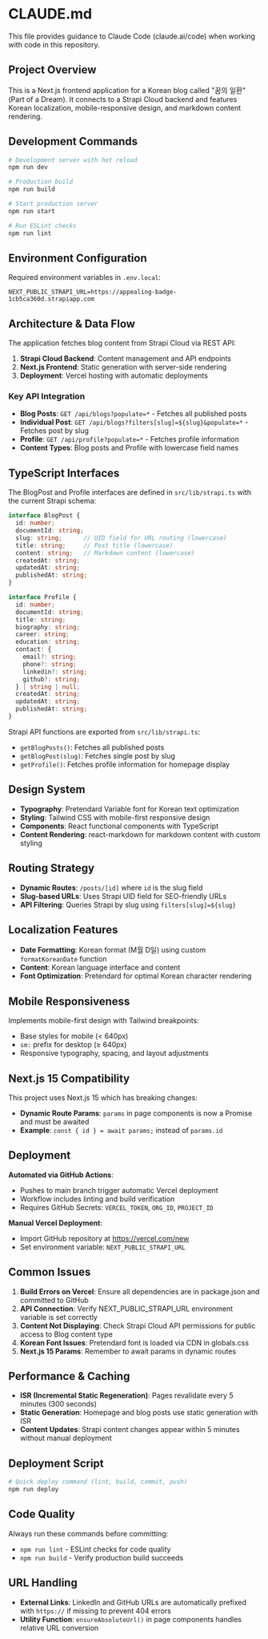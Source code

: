 # CLAUDE.md

This file provides guidance to Claude Code (claude.ai/code) when working with code in this repository.

## Project Overview

This is a Next.js frontend application for a Korean blog called "꿈의 일환" (Part of a Dream). It connects to a Strapi Cloud backend and features Korean localization, mobile-responsive design, and markdown content rendering.

## Development Commands

```bash
# Development server with hot reload
npm run dev

# Production build
npm run build

# Start production server
npm run start

# Run ESLint checks
npm run lint
```

## Environment Configuration

Required environment variables in `.env.local`:

```
NEXT_PUBLIC_STRAPI_URL=https://appealing-badge-1cb5ca360d.strapiapp.com
```

## Architecture & Data Flow

The application fetches blog content from Strapi Cloud via REST API:

1. **Strapi Cloud Backend**: Content management and API endpoints
2. **Next.js Frontend**: Static generation with server-side rendering
3. **Deployment**: Vercel hosting with automatic deployments

### Key API Integration

- **Blog Posts**: `GET /api/blogs?populate=*` - Fetches all published posts
- **Individual Post**: `GET /api/blogs?filters[slug]=${slug}&populate=*` - Fetches post by slug
- **Profile**: `GET /api/profile?populate=*` - Fetches profile information
- **Content Types**: Blog posts and Profile with lowercase field names

## TypeScript Interfaces

The BlogPost and Profile interfaces are defined in `src/lib/strapi.ts` with the current Strapi schema:

```typescript
interface BlogPost {
  id: number;
  documentId: string;
  slug: string;      // UID field for URL routing (lowercase)
  title: string;     // Post title (lowercase)
  content: string;   // Markdown content (lowercase)
  createdAt: string;
  updatedAt: string;
  publishedAt: string;
}

interface Profile {
  id: number;
  documentId: string;
  title: string;
  biography: string;
  career: string;
  education: string;
  contact: {
    email?: string;
    phone?: string;
    linkedin?: string;
    github?: string;
  } | string | null;
  createdAt: string;
  updatedAt: string;
  publishedAt: string;
}
```

Strapi API functions are exported from `src/lib/strapi.ts`:
- `getBlogPosts()`: Fetches all published posts
- `getBlogPost(slug)`: Fetches single post by slug
- `getProfile()`: Fetches profile information for homepage display

## Design System

- **Typography**: Pretendard Variable font for Korean text optimization
- **Styling**: Tailwind CSS with mobile-first responsive design
- **Components**: React functional components with TypeScript
- **Content Rendering**: react-markdown for markdown content with custom styling

## Routing Strategy

- **Dynamic Routes**: `/posts/[id]` where `id` is the slug field
- **Slug-based URLs**: Uses Strapi UID field for SEO-friendly URLs
- **API Filtering**: Queries Strapi by slug using `filters[slug]=${slug}`

## Localization Features

- **Date Formatting**: Korean format (M월 D일) using custom `formatKoreanDate` function
- **Content**: Korean language interface and content
- **Font Optimization**: Pretendard for optimal Korean character rendering

## Mobile Responsiveness

Implements mobile-first design with Tailwind breakpoints:
- Base styles for mobile (< 640px)
- `sm:` prefix for desktop (≥ 640px)
- Responsive typography, spacing, and layout adjustments

## Next.js 15 Compatibility

This project uses Next.js 15 which has breaking changes:
- **Dynamic Route Params**: `params` in page components is now a Promise and must be awaited
- **Example**: `const { id } = await params;` instead of `params.id`

## Deployment

**Automated via GitHub Actions**: 
- Pushes to main branch trigger automatic Vercel deployment
- Workflow includes linting and build verification
- Requires GitHub Secrets: `VERCEL_TOKEN`, `ORG_ID`, `PROJECT_ID`

**Manual Vercel Deployment**:
- Import GitHub repository at https://vercel.com/new
- Set environment variable: `NEXT_PUBLIC_STRAPI_URL`

## Common Issues

1. **Build Errors on Vercel**: Ensure all dependencies are in package.json and committed to GitHub
2. **API Connection**: Verify NEXT_PUBLIC_STRAPI_URL environment variable is set correctly
3. **Content Not Displaying**: Check Strapi Cloud API permissions for public access to Blog content type
4. **Korean Font Issues**: Pretendard font is loaded via CDN in globals.css
5. **Next.js 15 Params**: Remember to await params in dynamic routes

## Performance & Caching

- **ISR (Incremental Static Regeneration)**: Pages revalidate every 5 minutes (300 seconds)
- **Static Generation**: Homepage and blog posts use static generation with ISR
- **Content Updates**: Strapi content changes appear within 5 minutes without manual deployment

## Deployment Script

```bash
# Quick deploy command (lint, build, commit, push)
npm run deploy
```

## Code Quality

Always run these commands before committing:
- `npm run lint` - ESLint checks for code quality
- `npm run build` - Verify production build succeeds

## URL Handling

- **External Links**: LinkedIn and GitHub URLs are automatically prefixed with `https://` if missing to prevent 404 errors
- **Utility Function**: `ensureAbsoluteUrl()` in page components handles relative URL conversion